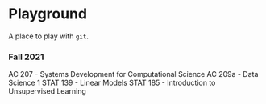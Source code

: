# Playground

A place to play with `git`.

### Fall 2021

AC 207 - Systems Development for Computational Science
AC 209a - Data Science 1
STAT 139 - Linear Models
STAT 185 - Introduction to Unsupervised Learning
